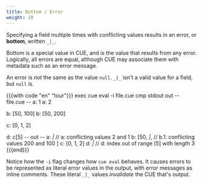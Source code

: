 ```yaml
---
title: Bottom / Error
weight: 20
---
```


Specifying a field multiple times with conflicting values results in an error,
or **bottom**, written `_|_`.

Bottom is a special value in CUE, and is the value that results from any error.
Logically, all errors are equal,
although CUE may associate them with metadata such as an error message.

An error is *not* the same as the value `null`.
`_|_` isn't a valid value for a field, but `null` is.

{{{with code "en" "tour"}}}
exec cue eval -i file.cue
cmp stdout out
-- file.cue --
a: 1
a: 2

b: [50, 100]
b: [50, 200]

c: [0, 1, 2]

d: c[5]
-- out --
a: _|_ // a: conflicting values 2 and 1
b: [50, _|_, // b.1: conflicting values 200 and 100
]
c: [0, 1, 2]
d: _|_ // d: index out of range [5] with length 3
{{{end}}}

Notice how the `-i` flag changes how `cue eval` behaves.
It causes errors to be represented as literal error values in the output, with
error messages as inline comments.
These literal `_|_` values *invalidate* the CUE that's output.
